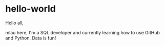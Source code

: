 # hello-world

Hello all,

mlau here, I'm a SQL developer and currently learning how to use GitHub and Python.
Data is fun!
